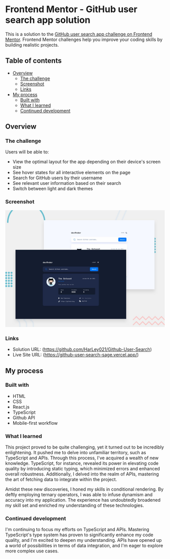 # Frontend Mentor - GitHub user search app solution

This is a solution to the [GitHub user search app challenge on Frontend Mentor](https://www.frontendmentor.io/challenges/github-user-search-app-Q09YOgaH6). Frontend Mentor challenges help you improve your coding skills by building realistic projects.

## Table of contents

- [Overview](#overview)
  - [The challenge](#the-challenge)
  - [Screenshot](#screenshot)
  - [Links](#links)
- [My process](#my-process)
  - [Built with](#built-with)
  - [What I learned](#what-i-learned)
  - [Continued development](#continued-development)

## Overview

### The challenge

Users will be able to:

- View the optimal layout for the app depending on their device's screen size
- See hover states for all interactive elements on the page
- Search for GitHub users by their username
- See relevant user information based on their search
- Switch between light and dark themes

### Screenshot

![](./preview.jpg)

### Links

- Solution URL: (https://github.com/HarLey021/Github-User-Search)
- Live Site URL: (https://github-user-search-sage.vercel.app/)

## My process

### Built with

- HTML
- CSS
- React.js
- TypeScript
- Github API
- Mobile-first workflow

### What I learned

This project proved to be quite challenging, yet it turned out to be incredibly enlightening. It pushed me to delve into unfamiliar territory, such as TypeScript and APIs. Through this process, I've acquired a wealth of new knowledge. TypeScript, for instance, revealed its power in elevating code quality by introducing static typing, which minimized errors and enhanced overall robustness. Additionally, I delved into the realm of APIs, mastering the art of fetching data to integrate within the project.

Amidst these new discoveries, I honed my skills in conditional rendering. By deftly employing ternary operators, I was able to infuse dynamism and accuracy into my application. The experience has undoubtedly broadened my skill set and enriched my understanding of these technologies.

### Continued development

I'm continuing to focus my efforts on TypeScript and APIs. Mastering TypeScript's type system has proven to significantly enhance my code quality, and I'm excited to deepen my understanding. APIs have opened up a world of possibilities in terms of data integration, and I'm eager to explore more complex use cases.
